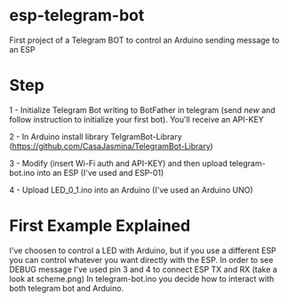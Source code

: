 # esp-telegram-bot
First project of a Telegram BOT to control an Arduino sending message to an ESP


# Step

1 - Initialize Telegram Bot writing to BotFather in telegram (send *new* and follow instruction to initialize your first bot). You'll receive an API-KEY

2 - In Arduino install library TelgramBot-Library (https://github.com/CasaJasmina/TelegramBot-Library)

3 - Modify (insert Wi-Fi auth and API-KEY) and then upload telegram-bot.ino into an ESP (I've used and ESP-01)

4 - Upload LED_0_1.ino into an Arduino (I've used an Arduino UNO)

# First Example Explained
I've choosen to control a LED with Arduino, but if you use a different ESP you can control whatever you want directly with the ESP. In order to see DEBUG message I've used pin 3 and 4 to connect ESP TX and RX (take a look at scheme.png)
In telegram-bot.ino you decide how to interact with both telegram bot and Arduino.
